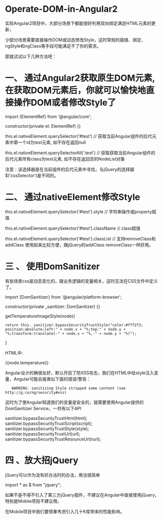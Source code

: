 # Operate-DOM-in-Angular2

实际Angular2项目中，大部分场景下都能很好利用双向绑定满足HTML元素的更新，

少部分场景需要直接操作DOM或动态修改Style，这时常规的插值、绑定、ngStyle和ngClass等手段可能满足不了你的需求。

那就试试以下几种方法吧：

# 一、          通过Angular2获取原生DOM元素, 在获取DOM元素后，你就可以愉快地直接操作DOM或者修改Style了

import {ElementRef} from '@angular/core';

   constructor(private el: ElementRef) {}

   this.el.nativeElement.querySelector('#test’)  // 获取当前Angular组件的后代元素中第一个id为test元素, 如不存在返回null
   
   this.el.nativeElement.querySelectorAll('.test')  // 获取获取当前Angular组件的后代元素所有class为test元素, 如不存在返回空的NodeList对象

注意：该选择器是在当前组件的后代元素中寻找，与jQuery的选择器$(‘cssSelector’)是不同的。



# 二、          通过nativeElement修改Style
this.el.nativeElement.querySelector('#test’).style // 字符串操作或property赋值 

this.el.nativeElement.querySelector('#test’).className  // class赋值

this.el.nativeElement.querySelector('#test’).classList  // 支持removeClass和addClass 使用起来比较方便，跟jQuery的addClass removeClass一样好用。

# 三 、     使用DomSanitizer

有些场景css是动态变化的，跟业务逻辑的变量相关，这时无法在CSS文件中定义了。

import {DomSanitizer} from '@angular/platform-browser';

constructor(private _sanitizer: DomSanitizer) {}

 getTemperatureImageStyle(node){
 
    return this._sanitizer.bypassSecurityTrustStyle("color:#f7f2f2; position:absolute;left:" + node.x + "%;top:" + node.y + "%;transform:translate(-" + node.x + "%,-" + node.y + "%)");
    
}

HTML中:   

<div *ngFor="let node of irTemperatureList">

<div  [style]="getTemperatureImageStyle(node)">

  {{node.temperature}}
  
  <i class="tip"></i>
  
</div>



Angular设计的确很友好，默认开启了防XSS攻击，我们在HTML中给style注入变量，Angular可能会报类似下面的错误/警告：

       WARNING: sanitizing Style stripped some content (see http://g.co/ng/security#xss)

 
  这时为了使Angular知道我们的变量是安全的，就需要使用Angular提供的DomSanitizer Service，一共有以下API

sanitizer.bypassSecurityTrustHtml(html);
sanitizer.bypassSecurityTrustScript(script);
sanitizer.bypassSecurityTrustStyle(style);
sanitizer.bypassSecurityTrustUrl(url);
sanitizer.bypassSecurityTrustResourceUrl(rurl);


 #  四 、放大招jQuery

jQuery可以作为没有好办法时的办法，用法很简单

import * as $ from "jquery";

如果不是不得不引入了第三方jQuery插件，不建议在Angular中直接使用jQuery，特别是Mobile项目不建议用。

在Mobile项目中我们要慎重考虑引入几十K库带来的性能影响。
